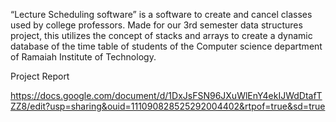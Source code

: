 “Lecture Scheduling software” is a software to create and cancel classes used by college professors. Made for our 3rd semester data structures project, this utilizes the concept of stacks and arrays to create a dynamic database of the time table of students of the Computer science department of Ramaiah Institute of Technology.


Project Report 

https://docs.google.com/document/d/1DxJsFSN96JXuWlEnY4ekIJWdDtafTZZ8/edit?usp=sharing&ouid=111090828525292004402&rtpof=true&sd=true
